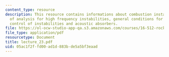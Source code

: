 ```yaml
---
content_type: resource
description: This resource contains informations about combustion instability, methods
  of analysis for high frequency instabilities, general conditions for instability,
  control of instabilities and acoustic absorbers.
file: https://ol-ocw-studio-app-qa.s3.amazonaws.com/courses/16-512-rocket-propulsion-fall-2005/05ac1f2ffd00ad1d883bde5a5bf3eaad_lecture_23.pdf
file_type: application/pdf
resourcetype: Document
title: lecture_23.pdf
uid: 05ac1f2f-fd00-ad1d-883b-de5a5bf3eaad
---
```

